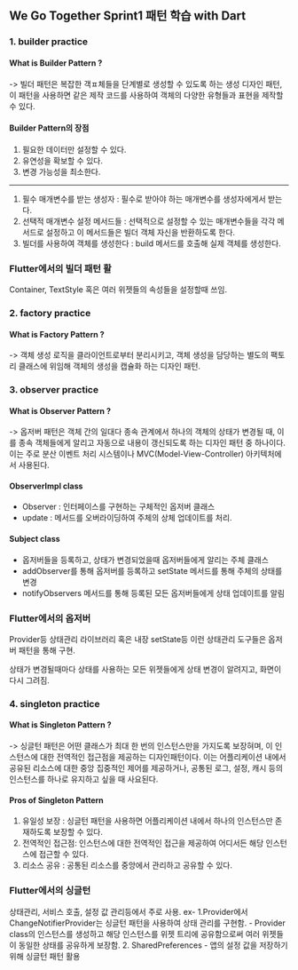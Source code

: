 ## We Go Together Sprint1 패턴 학습 with Dart

### 1. builder practice

#### What is Builder Pattern ? 
  -> 빌더 패턴은 복잡한 객ㅍ체들을 단계별로 생성할 수 있도록 하는 생성 디자인 패턴, 이 패턴을 사용하면 같은 제작 코드를 사용하여 객체의 다양한 유형들과 표현을 제작할 수 있다.

  #### Builder Pattern의 장점
   1. 필요한 데이터만 설정할 수 있다.
2. 유연성을 확보할 수 있다.
3. 변경 가능성을 최소한다.

---------

  1. 필수 매개변수를 받는 생성자 : 필수로 받아야 하는 매개변수를 생성자에게서 받는다.
  2. 선택적 매개변수 설정 메서드들 : 선택적으로 설정할 수 있는 매개변수들을 각각 메서드로 설정하고 이 메서드들은 빌더 객체 자신을 반환하도록 한다.
3. 빌더를 사용하여 객체를 생성한다 : build 메서드를 호출해 실제 객체를 생성한다. 

### Flutter에서의 빌더 패턴 활
Container, TextStyle 혹은 여러 위젯들의 속성들을 설정할때 쓰임.

### 2. factory practice

#### What is Factory Pattern ?
  -> 객체 생성 로직을 클라이언트로부터 분리시키고, 객체 생성을 담당하는 별도의 팩토리 클래스에 위임해 객체의 생성을 캡슐화 하는 디자인 패턴.


### 3. observer practice

#### What is Observer Pattern ?
  -> 옵저버 패턴은 객체 간의 일대다 종속 관계에서 하나의 객체의 상태가 변경될 때, 이를 종속 객체들에게 알리고 자동으로 내용이 갱신되도록 하는 디자인 패턴 중 하나이다. 이는 주로 분산 이벤트 처리 시스템이나 MVC(Model-View-Controller) 아키텍처에서 사용된다.
  
#### ObserverImpl class
 - Observer : 인터페이스를 구현하는 구체적인 옵저버 클래스
 - update : 메서드를 오버라이딩하여 주체의 상체 업데이트를 처리. 

#### Subject class
 - 옵저버들을 등록하고, 상태가 변경되었을때 옵저버들에게 알리는 주체 클래스
 - addObserver를 통해 옵저버를 등록하고 setState 메서드를 통해 주체의 상태를 변경
 - notifyObservers 메서드를 통해 등록된 모든 옵저버들에게 상태 업데이트를 알림

### Flutter에서의 옵저버

Provider등 상태관리 라이브러리 혹은 내장 setState등 이런 상태관리 도구들은 옵저버 패턴을 통해 구현.

상태가 변경될때마다 상태를 사용하는 모든 위젯들에게 상태 변경이 알려지고, 화면이 다시 그려짐.

### 4. singleton practice

#### What is Singleton Pattern ?
   -> 싱글턴 패턴은 어떤 클래스가 최대 한 번의 인스턴스만을 가지도록 보장혀며, 이 인스턴스에 대한 전역적인 접근점을 제공하는 디자인패턴이다.
이는 어플리케이션 내에서 공유된 리소스에 대한 중앙 집중적인 제어를 제공하거나, 공통된 로그, 설정, 캐시 등의 인스턴스를 하나로 유지하고 싶을 때 사요된다.

#### Pros of Singleton Pattern
 1. 유일성 보장 : 싱글턴 패턴을 사용하면 어플리케이션 내에서 하나의 인스턴스만 존재하도록 보장할 수 있다.
2. 전역적인 접근점: 인스턴스에 대한 전역적인 접근을 제공하여 어디서든 해당 인스턴스에 접근할 수 있다.
3. 리소스 공유 : 공통된 리소스를 중앙에서 관리하고 공유할 수 있다.

### Flutter에서의 싱글턴
 상태관리, 서비스 호출, 설정 값 관리등에서 주로 사용. 
 ex- 1.Provider에서 ChangeNotifierProvider는 싱글턴 패턴을 사용하여 상태 관리를 구현함.
        - Provider class의 인스턴스를 생성하고 해당 인스턴스를 위젯 트리에 공유함으로써 여러 위젯들이 동일한 상태를 공유하게 보장함.
     2. SharedPreferences - 앱의 설정 값을 저장하기 위해 싱글턴 패턴 활용